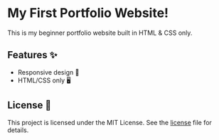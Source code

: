 # My First Portfolio Website!
This is my beginner portfolio website built in HTML & CSS only.

## Features ✨
- Responsive design 📱
- HTML/CSS only 🖥️

## License 📄
This project is licensed under the MIT License. See the [license](https://github.com/gemodriscoll/first-portfolio/blob/main/LICENSE) file for details.
